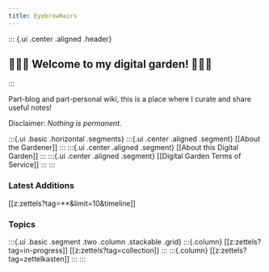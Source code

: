 ```yaml
---
title: EyebrowHairs
---
```


::: {.ui .center .aligned .header}
## 🌷🌱🌹 Welcome to my digital garden! 🌼🌿🌻
:::

Part-blog and part-personal wiki, this is a place where I curate and share useful notes!

Disclaimer: *Nothing is permanent.*


:::{.ui .basic .horizontal .segments}
:::{.ui .center .aligned .segment}
[[About the Gardener]]
:::
:::{.ui .center .aligned .segment}
[[About this Digital Garden]]
:::
:::{.ui .center .aligned .segment}
[[Digital Garden Terms of Service]]
:::
:::

### Latest Additions
[[z:zettels?tag=**&limit=10&timeline]]

### Topics
:::{.ui .basic .segment .two .column .stackable .grid}
:::{.column}
[[z:zettels?tag=in-progress]]
[[z:zettels?tag=collection]]
:::
:::{.column}
[[z:zettels?tag=zettelkasten]]
:::
:::
